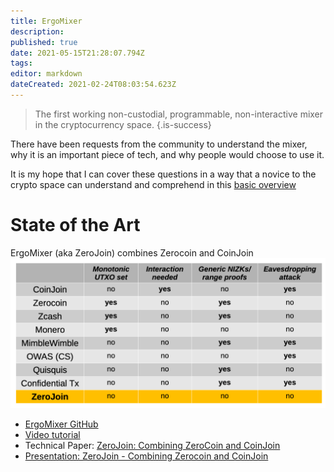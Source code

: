 ```yaml
---
title: ErgoMixer
description: 
published: true
date: 2021-05-15T21:28:07.794Z
tags: 
editor: markdown
dateCreated: 2021-02-24T08:03:54.623Z
---
```


> The first working non-custodial, programmable, non-interactive mixer in the cryptocurrency space. 
{.is-success}


There have been requests from the community to understand the mixer, why it is an important piece of tech, and why people would choose to use it. 

It is my hope that I can cover these questions in a way that a novice to the crypto space can understand and comprehend in this [basic overview](https://ergoplatform.org/en/blog/2021-05-12-ergomixer/)
# State of the Art

ErgoMixer (aka ZeroJoin) combines Zerocoin and CoinJoin
![screenshot_2021-05-15_at_22.26.39.png](/screenshot_2021-05-15_at_22.26.39.png)

- [ErgoMixer GitHub](https://github.com/ergoMixer/ergoMixBack)
- [Video tutorial](https://www.youtube.com/watch?v=03_2HH82Plw)
- Technical Paper: [ZeroJoin: Combining ZeroCoin and CoinJoin](https://eprint.iacr.org/2020/560.pdf)
- [Presentation: ZeroJoin - Combining Zerocoin and CoinJoin](https://ergoplatform.org/docs/CBT_2020_ZeroJoin_Combining_Zerocoin_and_CoinJoin_v3.pdf)








